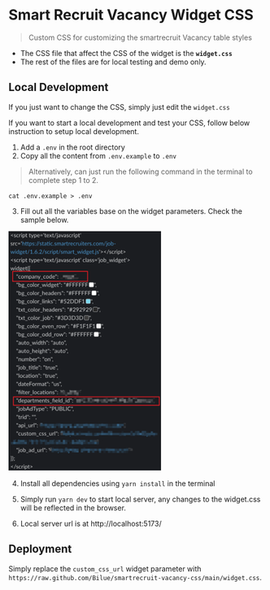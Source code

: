 # Smart Recruit Vacancy Widget CSS

> Custom CSS for customizing the smartrecruit Vacancy table styles

- The CSS file that affect the CSS of the widget is the **`widget.css`**
- The rest of the files are for local testing and demo only.

## Local Development

If you just want to change the CSS, simply just edit the `widget.css`

If you want to start a local development and test your CSS, follow below instruction to setup local development.

1. Add a `.env` in the root directory
2. Copy all the content from `.env.example` to `.env`

> Alternatively, can just run the following command in the terminal to complete step 1 to 2.

```console
cat .env.example > .env
```

3. Fill out all the variables base on the widget parameters. Check the sample below.

<img src="./resources/sample.png" width="300" />

4. Install all dependencies using `yarn install` in the terminal

5. Simply run `yarn dev` to start local server, any changes to the widget.css will be reflected in the browser.

6. Local server url is at http://localhost:5173/

## Deployment

Simply replace the `custom_css_url` widget parameter with `https://raw.github.com/Bilue/smartrecruit-vacancy-css/main/widget.css`.
